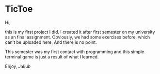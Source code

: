 # TicToe

Hi,

this is my first project I did. I created it after first semester on my university as an final assignment. 
Obviously, we had some exercises before, which can't be uploaded here. And there is no point.

This semester was my first contact with programming and this simple terminal game is just a result of what I learned.

Enjoy,
Jakub
